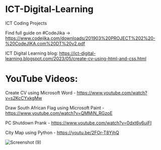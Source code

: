 # ICT-Digital-Learning
ICT Coding Projects

Find full guide on #CodeJika -> https://www.codejika.com/downloads/201903%20PROJECT%202%20-%20CodeJIKA.com%20DT%20v2.pdf

ICT Digital Learning blog: https://ict-digital-learning.blogspot.com/2023/05/create-cv-using-html-and-css.html

YouTube Videos:
================
Create CV using Microsoft Word - https://www.youtube.com/watch?v=s2KcCYxkgMw

Draw South African Flag using Microsoft Paint - https://www.youtube.com/watch?v=QMMiN_RGzoE

PC Shutdown Prank - https://www.youtube.com/watch?v=0dxt6y6ujFI

City Map using Python - https://youtu.be/2FOr-T8YjhQ


![Screenshot (9)](https://github.com/Digital-101/ICT-Digital-Learning/assets/65094648/e7b2862a-16fc-4268-85d7-6a5dcf972ace)
